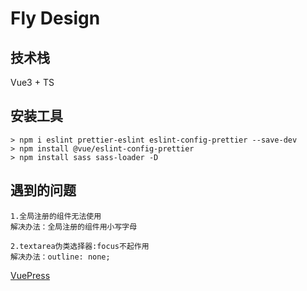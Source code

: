 # Fly Design

## 技术栈

Vue3 + TS

## 安装工具

```shell
> npm i eslint prettier-eslint eslint-config-prettier --save-dev
> npm install @vue/eslint-config-prettier
> npm install sass sass-loader -D
```

## 遇到的问题

```shell
1.全局注册的组件无法使用
解决办法：全局注册的组件用小写字母

2.textarea伪类选择器:focus不起作用
解决办法：outline: none;
```

[VuePress](https://v2.vuepress.vuejs.org/)
